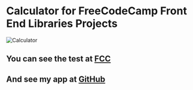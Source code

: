 # Calculator for FreeCodeCamp Front End Libraries Projects 



![Calculator](https://user-images.githubusercontent.com/69701978/99151953-664f7300-2664-11eb-8085-dae0c0e55641.png)


## You can see the test at [FCC](https://www.freecodecamp.org/learn/front-end-libraries/front-end-libraries-projects/build-a-javascript-calculator)

## And see my app at [GitHub](https://jundong2511.github.io/Calculator_FCC_project/)




